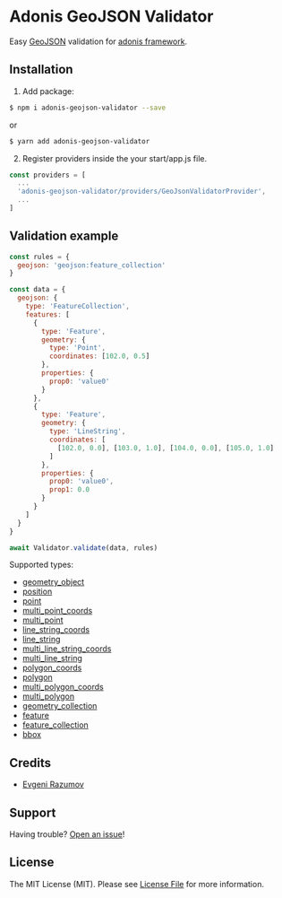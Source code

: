 # Adonis GeoJSON Validator

Easy [GeoJSON](http://geojson.org) validation for [adonis framework](http://adonisjs.com).

## Installation

1. Add package:

```bash
$ npm i adonis-geojson-validator --save
```
or

```bash
$ yarn add adonis-geojson-validator
```

2. Register providers inside the your start/app.js file.

```js
const providers = [
  ...
  'adonis-geojson-validator/providers/GeoJsonValidatorProvider',
  ...
]
```
## Validation example

```js
const rules = {
  geojson: 'geojson:feature_collection'
}

const data = {
  geojson: {
    type: 'FeatureCollection',
    features: [
      {
        type: 'Feature',
        geometry: {
          type: 'Point',
          coordinates: [102.0, 0.5]
        },
        properties: {
          prop0: 'value0'
        }
      },
      {
        type: 'Feature',
        geometry: {
          type: 'LineString',
          coordinates: [
            [102.0, 0.0], [103.0, 1.0], [104.0, 0.0], [105.0, 1.0]
          ]
        },
        properties: {
          prop0: 'value0',
          prop1: 0.0
        }
      }
    ]
  }
}

await Validator.validate(data, rules)
```

Supported types:
 - [geometry_object](https://github.com/craveprogramminginc/GeoJSON-Validation#isgeometryobjectgeojson-callback)
 - [position](https://github.com/craveprogramminginc/GeoJSON-Validation#ispositionarray-callback)
 - [point](https://github.com/craveprogramminginc/GeoJSON-Validation#ispointgeojson-callback)
 - [multi_point_coords](https://github.com/craveprogramminginc/GeoJSON-Validation#ismultipointcoorarray-callback)
 - [multi_point](https://github.com/craveprogramminginc/GeoJSON-Validation#ismultipointgeojson-callback)
 - [line_string_coords](https://github.com/craveprogramminginc/GeoJSON-Validation#islinestringcoorarray-callback)
 - [line_string](https://github.com/craveprogramminginc/GeoJSON-Validation#islinestringgeojson-callback)
 - [multi_line_string_coords](https://github.com/craveprogramminginc/GeoJSON-Validation#ismultilinestringcoorarray-callback)
 - [multi_line_string](https://github.com/craveprogramminginc/GeoJSON-Validation#ismultilinestringgeojson-callback)
 - [polygon_coords](https://github.com/craveprogramminginc/GeoJSON-Validation#ispolygoncoorarray-callback)
 - [polygon](https://github.com/craveprogramminginc/GeoJSON-Validation#ispolygongeojson-callback)
 - [multi_polygon_coords](https://github.com/craveprogramminginc/GeoJSON-Validation#ismultipolygoncoorarray-callback)
 - [multi_polygon](https://github.com/craveprogramminginc/GeoJSON-Validation#ismultipolygongeojson-callback)
 - [geometry_collection](https://github.com/craveprogramminginc/GeoJSON-Validation#isgeometrycollectiongeojson-callback)
 - [feature](https://github.com/craveprogramminginc/GeoJSON-Validation#isfeaturegeojson-callback)
 - [feature_collection](https://github.com/craveprogramminginc/GeoJSON-Validation#isfeaturecollectiongeojson-callback)
 - [bbox](https://github.com/craveprogramminginc/GeoJSON-Validation#isbboxarray-callback)

## Credits

- [Evgeni Razumov](https://github.com/enniel)

## Support

Having trouble? [Open an issue](https://github.com/enniel/adonis-geojson-validator/issues/new)!

## License

The MIT License (MIT). Please see [License File](LICENSE.md) for more information.
